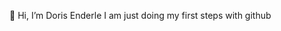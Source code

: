👋 Hi, I’m Doris Enderle
I am just doing my first steps with github
<!---
dorisenderle/dorisenderle is a ✨ special ✨ repository because its `README.md` (this file) appears on your GitHub profile.
You can click the Preview link to take a look at your changes.
--->
